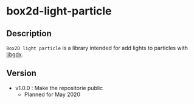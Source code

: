 # box2d-light-particle

## Description

`Box2D light particle` is a library intended for add lights to particles with [libgdx](https://github.com/libgdx/libgdx).

## Version

- v1.0.0 : Make the repositorie public
  - Planned for May 2020
